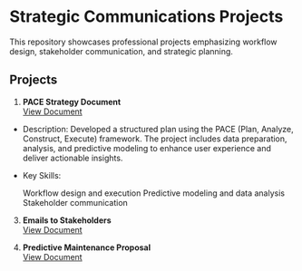 # Strategic Communications Projects
This repository showcases professional projects emphasizing workflow design, stakeholder communication, and strategic planning.

## Projects
1. **PACE Strategy Document**  
   [View Document](./PACE_Strategy_Document.pdf)
   
- Description: Developed a structured plan using the PACE (Plan, Analyze, Construct, Execute) framework. The project includes data preparation, analysis, and predictive modeling to enhance user experience and deliver actionable insights.

- Key Skills:

    Workflow design and execution
    Predictive modeling and data analysis
    Stakeholder communication

3. **Emails to Stakeholders**  
   [View Document](./Stakeholder_Emails.pdf)

4. **Predictive Maintenance Proposal**  
   [View Document](./Maintenance_Proposal.pdf)
